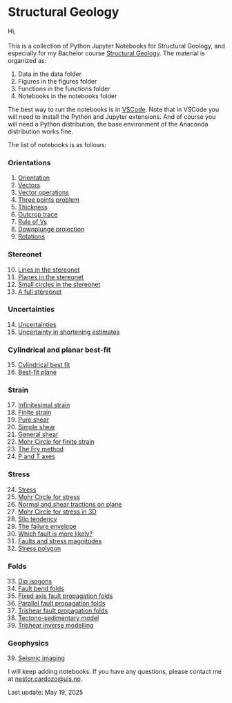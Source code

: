 # Structural Geology
Hi,
\
\
This is a collection of Python Jupyter Notebooks for Structural Geology, and especially for my Bachelor course [Structural Geology](https://www.youtube.com/playlist?list=PL1Oi4O0iZ7iYI4AsAV5JAsYzrB_M96L_y). The material is organized as:

1. Data in the data folder
2. Figures in the figures folder
3. Functions in the functions folder
4. Notebooks in the notebooks folder

The best way to run the notebooks is in [VSCode](https://code.visualstudio.com). Note that in VSCode you will need to install the Python and Jupyter extensions. And of course you will need a Python distribution, the base environment of the Anaconda distribution works fine.

The list of notebooks is as follows:

### Orientations

1. [Orientation](/notebooks/nb1_orientation.ipynb)
2. [Vectors](/notebooks/nb2_vectors.ipynb)
3. [Vector operations](/notebooks/nb3_vector_operations.ipynb)
4. [Three points problem](/notebooks/nb4_three_points.ipynb)
5. [Thickness](/notebooks/nb5_thickness.ipynb)
6. [Outcrop trace](/notebooks/nb6_outcrop_trace.ipynb)
7. [Rule of Vs](/notebooks/nb7_rule_of_vs.ipynb)
8. [Downplunge projection](/notebooks/nb8_downplunge_proj.ipynb)
9. [Rotations](/notebooks/nb9_rotations.ipynb)

### Stereonet

10. [Lines in the stereonet](/notebooks/nb10_stereo_lines.ipynb)
11. [Planes in the stereonet](/notebooks/nb11_stereo_planes.ipynb)
12. [Small circles in the stereonet](/notebooks/nb12_stereo_small_circles.ipynb)
13. [A full stereonet](/notebooks/nb13_stereonet.ipynb)

### Uncertainties

14. [Uncertainties](/notebooks/nb14_uncertainties.ipynb)<br>
41. [Uncertainty in shortening estimates](/notebooks/nb41_uncertainty_shortening.ipynb)

### Cylindrical and planar best-fit

15. [Cylindrical best fit](/notebooks/nb15_bestfit_fold_axis.ipynb)
16. [Best-fit plane](/notebooks/nb16_bestfit_plane.ipynb)

### Strain

17. [Infinitesimal strain](/notebooks/nb17_infinitesimal_strain.ipynb)
18. [Finite strain](/notebooks/nb18_finite_strain.ipynb)
19. [Pure shear](/notebooks/nb19_pure_shear.ipynb)
20. [Simple shear](/notebooks/nb20_simple_shear.ipynb)
21. [General shear](/notebooks/nb21_general_shear.ipynb)
22. [Mohr Circle for finite strain](/notebooks/nb22_mohr_circle_strain.ipynb)
23. [The Fry method](/notebooks/nb23_fry_method.ipynb)<br>
32. [P and T axes](/notebooks/nb32_p_t_axes.ipynb)

### Stress

24. [Stress](/notebooks/nb24_stress.ipynb)
25. [Mohr Circle for stress](/notebooks/nb25_mohr_circle_stress.ipynb)
26. [Normal and shear tractions on plane](/notebooks/nb26_tractions_on_plane.ipynb)
27. [Mohr Circle for stress in 3D](/notebooks/nb27_mohr_circle_stress_3d.ipynb)
28. [Slip tendency](/notebooks/nb28_slip_tendency.ipynb)
29. [The failure envelope](/notebooks/nb29_failure_envelope.ipynb)
30. [Which fault is more likely?](/notebooks/nb30_fault_likelihood.ipynb)
31. [Faults and stress magnitudes](/notebooks/nb31_faults_magnitude_stress.ipynb)<br>
40. [Stress polygon](/notebooks/nb40_stress_polygon.ipynb)

### Folds

33. [Dip isogons](/notebooks/nb33_dip_isogons.ipynb)
34. [Fault bend folds](/notebooks/nb34_fault_bend_fold.ipynb)
35. [Fixed axis fault propagation folds](/notebooks/nb35_fixed_axis_fpf.ipynb)
36. [Parallel fault propagation folds](/notebooks/nb36_parallel_fpf.ipynb)
37. [Trishear fault propagation folds](/notebooks/nb37_trishear.ipynb)
38. [Tectono-sedimentary model](/notebooks/nb38_tect_sed_model.ipynb)<br>
42. [Trishear inverse modelling](/notebooks/nb42_trishear_inversion.ipynb)

### Geophysics

39. [Seismic imaging](/notebooks/nb39_seismic_image.ipynb)

I will keep adding notebooks. If you have any questions, please contact me at [nestor.cardozo@uis.no](mailto:nestor.cardozo@uis.no).

Last update: May 19, 2025